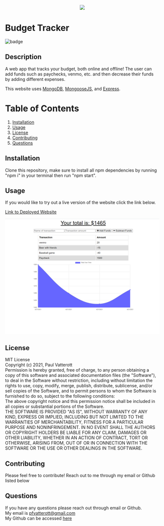 

  <p align="center"><img src="https://i.imgur.com/zDBwVSf.png"></p>
  
  # Budget Tracker
  ![badge](https://img.shields.io/badge/license-MIT-green)

  ## Description
  A web app that tracks your budget, both online and offline! The user can add funds such as paychecks, venmo, etc. and then decrease their funds by adding different expenses.
  
  This website uses [MongoDB](https://www.mongodb.com/), [MongooseJS](https://mongoosejs.com/docs/), and [Express](https://expressjs.com/).

  # Table of Contents
  1. [Installation](#Installation)
  2. [Usage](#Usage)
  3. [License](#License)
  4. [Contributing](#Contributing)
  6. [Questions](#Questions)

  ## Installation
  Clone this repository, make sure to install all npm dependencies by running "npm i" in your terminal then run "npm start".

  ## Usage
  If you would like to try out a live version of the website click the link below.

  [Link to Deployed Website](https://murmuring-falls-12222.herokuapp.com/)

  ![screenshot](./public/icons/screenshot.png)


  ## License
  MIT License <br>Copyright (c) 2021, Paul Vatterott <br>Permission is hereby granted, free of charge, to any person obtaining a copy of this software and associated documentation files (the "Software"), to deal in the Software without restriction, including without limitation the rights to use, copy, modify, merge, publish, distribute, sublicense, and/or sell copies of the Software, and to permit persons to whom the Software is furnished to do so, subject to the following conditions: <br>The above copyright notice and this permission notice shall be included in all copies or substantial portions of the Software. <br>THE SOFTWARE IS PROVIDED "AS IS", WITHOUT WARRANTY OF ANY KIND, EXPRESS OR IMPLIED, INCLUDING BUT NOT LIMITED TO THE WARRANTIES OF MERCHANTABILITY, FITNESS FOR A PARTICULAR PURPOSE AND NONINFRINGEMENT. IN NO EVENT SHALL THE AUTHORS OR COPYRIGHT HOLDERS BE LIABLE FOR ANY CLAIM, DAMAGES OR OTHER LIABILITY, WHETHER IN AN ACTION OF CONTRACT, TORT OR OTHERWISE, ARISING FROM, OUT OF OR IN CONNECTION WITH THE SOFTWARE OR THE USE OR OTHER DEALINGS IN THE SOFTWARE.

  ## Contributing
  Please feel free to contribute! Reach out to me through my email or Github listed below

  ## Questions

  If you have any questions please reach out through email or Github. <br>
  My email is pfvatterott@gmail.com <br>
  My Github can be accessed [here](https://github.com/pfvatterott)

